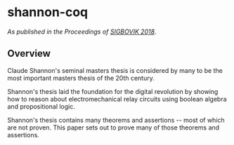 # shannon-coq

*As published in the Proceedings of [SIGBOVIK 2018](http://sigbovik.org/2018/)*.

## Overview

Claude Shannon's seminal masters thesis is considered by
many to be the most important masters thesis of the 20th century.

Shannon's thesis laid the foundation for the digital revolution by
showing how to reason about electromechanical relay circuits using
boolean algebra and propositional logic.

Shannon's thesis contains many theorems and assertions -- most of
which are not proven.  This paper sets out to prove many of those
theorems and assertions.

